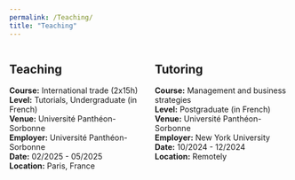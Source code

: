 ```yaml
---
permalink: /Teaching/
title: "Teaching"
---
```

<div style="display: flex; justify-content: space-between;">

  <div style="flex: 1; margin-right: 10px;">
    <h2>Teaching</h2>
    <p><strong>Course:</strong> International trade (2x15h)<br>
    <strong>Level:</strong> Tutorials, Undergraduate (in French)<br>
    <strong>Venue:</strong> Université Panthéon-Sorbonne<br>
    <strong>Employer:</strong> Université Panthéon-Sorbonne<br>
    <strong>Date:</strong> 02/2025 - 05/2025<br>
    <strong>Location:</strong> Paris, France</p>
  </div>

  <div style="flex: 1; margin-left: 10px;">
    <h2>Tutoring</h2>
    <p><strong>Course:</strong> Management and business strategies<br>
    <strong>Level:</strong> Postgraduate (in French)<br>
    <strong>Venue:</strong> Université Panthéon-Sorbonne<br>
    <strong>Employer:</strong> New York University<br>
    <strong>Date:</strong> 10/2024 - 12/2024<br>
    <strong>Location:</strong> Remotely</p>
  </div>

</div>